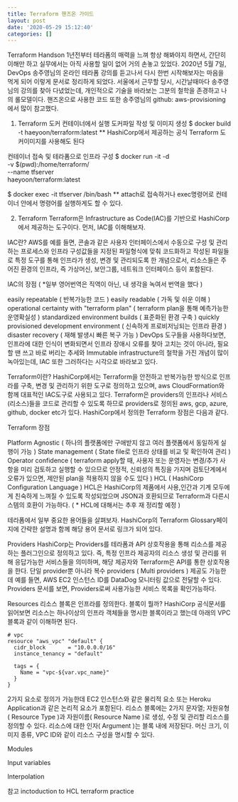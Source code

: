 ```yaml
---
title: Terraform 핸즈온 가이드
layout: post
date: '2020-05-29 15:12:40'
categories: []
---
```


Terraform Handson
1년전부터 테라폼의 매력을 느껴 항상 해봐야지 하면서, 간단히 이해만 하고 실무에서는 아직 사용할 일이 없어 거의 손놓고 있었다. 2020년 5월 7일, DevOps 송주영님의 온라인 테라폼 강의를 듣고나서 다시 한번 시작해보자는 마음을 먹게 되어 이렇게 문서로 정리하게 되었다. 서울에서 근무할 당시, 시간날때마다 송주영님의 강의를 찾아 다녔었는데, 개인적으로 기술을 바라보는 그분의 철학을 존경하고 나의 롤모델이다. 핸즈온으로 사용한 코드 또한 송주영님의 github: aws-provisioning에서 많이 참고했다.

1. Terraform 도커 컨테이너에서 실행
도커파일 작성 및 이미지 생성
$ docker build -t haeyoon/terraform:latest
** HashiCorp에서 제공하는 공식 Terraform 도커이미지를 사용해도 된다

컨테이너 접속 및 테라폼으로 인프라 구성
$ docker run -it -d \
    -v $(pwd):/home/terraform/ \
    --name tfserver \
    haeyoon/terraform:latest

$ docker exec -it tfserver /bin/bash
** attach로 접속하거나 exec명령어로 컨테이너 안에서 명령어를 실행하게도 할 수 있다.

2. Terraform
Terraform은 Infrastructure as Code(IAC)를 기반으로 HashiCorp에서 제공하는 도구이다. 먼저, IAC를 이해해보자.

IAC란?
AWS를 예를 들면, 콘솔과 같은 사용자 인터페이스에서 수동으로 구성 및 관리하는 프로세스와 인프라 구성값들을 지정된 파일형식에 맞춰 코드화하고 작성된 파일들로 특정 도구를 통해 인프라가 생성, 변경 및 관리되도록 한 개념으로서, 리소스들은 주어진 환경의 인프라, 즉 가상머신, 보안그룹, 네트워크 인터페이스 등이 포함된다.

IAC의 장점 ( *일부 영어번역은 직역이 아닌, 내 생각을 녹여서 번역을 했다 )

easily repeatable ( 반복가능한 코드 )
easily readable ( 가독 및 쉬운 이해 )
operational certainty with "terraform plan" ( terraform plan을 통해 예측가능한 운영확실성 )
standardized environment builds ( 표준화된 환경 구축 )
quickly provisioned development environment ( 신속하게 프로비저닝되는 인프라 환경 )
disaster recovery ( 재해 발생시 빠른 복구 가능 )
DevOps 도구들을 사용하다보면, 인프라에 대한 인식이 변화되면서 인프라 장애시 오류를 찾아 고치는 것이 아니라, 필요할 땐 쓰고 바로 버리는 추세와 Immutable infrastructure의 철학을 가진 개념이 많이 녹아있는데, IAC 또한 그러하다는 시각으로 바라보고 있다.

Terraform이란?
HashiCorp에서는 Terraform을 안전하고 반복가능한 방식으로 인프라를 구축, 변경 및 관리하기 위한 도구로 정의하고 있으며, aws CloudFormation와 함께 대표적인 IAC도구로 사용되고 있다. Terraform은 providers의 인프라나 서비스(리소스)들을 코드로 관리할 수 있도록 하므로 providers로 정의된 aws, gcp, azure, github, docker etc가 있다.
HashiCorp에서 정의한 Terraform 장점은 다음과 같다.

Terraform 장점

Platform Agnostic ( 하나의 플랫폼에만 구애받지 않고 여러 플랫폼에서 동일하게 실행이 가능 )
State management ( State file로 인프라 상태를 비교 및 확인하여 관리 )
Operator confidence ( terraform apply할 때, 사용자 또는 운영자는 변경/추가 사항을 미리 검토하고 실행할 수 있으므로 안정적, 신뢰성의 특징을 가지며 검토단계에서 오류가 있으면, 제안된 plan을 적용하지 않을 수도 있다 )
HCL ( HashiCorp Configuration Language ) HCL은 HashiCorp의 제품에서 사용,인간과 기계 모두에게 친숙하게 느껴질 수 있도록 작성되었으며 JSON과 호환되므로 Terraform과 다른시스템의 호환이 가능하다. ( * HCL에 대해서는 추후 재 정리할 예정 )

테라폼에서 일부 중요한 용어들을 살펴보자. HashiCorp의 Terraform Glossary페이지에 간략한 설명과 함께 해당 용어 문서로 링크가 되어 있다.

Providers HashiCorp는 Providers를 테라폼과 API 상호작용을 통해 리소스를 제공하는 플러그인으로 정의하고 있다. 즉, 특정 인프라 제공자의 리소스 생성 및 관리를 위해 응답가능한 서비스들을 의미하며, 해당 제공자와 Terraform은 API를 통한 상호작용을 한다. 단일 provider뿐 아니라 복수 providers ( Multi providers ) 제공도 가능한데 예를 들면, AWS EC2 인스턴스 ID를 DataDog 모니터링 값으로 전달할 수 있다. Providers 문서를 보면, Providers로써 사용가능한 서비스 목록을 확인가능하다.

Resources 리소스 블록은 인프라를 정의한다. 블록이 뭘까? HashiCorp 공식문서를 읽어보면 리소스는 하나이상의 인프라 객체들을 명시한 블록이라고 했는데 아래의 VPC 블록과 같이 이해하면 된다.
```
# vpc
resource "aws_vpc" "default" {
  cidr_block       = "10.0.0.0/16"
  instance_tenancy = "default"

  tags = {
    Name = "vpc-${var.vpc_name}"
  }
}
```

2가지 요소로 정의가 가능한데 EC2 인스턴스와 같은 물리적 요소 또는 Heroku Application과 같은 논리적 요소가 포함된다. 리소스 블록에는 2가지 문자열; 자원유형( Resource Type )과 자원이름( Resource Name )로 생성, 수정 및 관리할 리소스를 정의할 수 있다. 리소스에 대한 인자( Argument )는 블록 내에 저장된다. 머신 크기, 이미지 종류, VPC ID와 같이 리소스 구성을 명시할 수 있다.

Modules

Input variables

Interpolation

참고 inctoduction to HCL terraform practice
